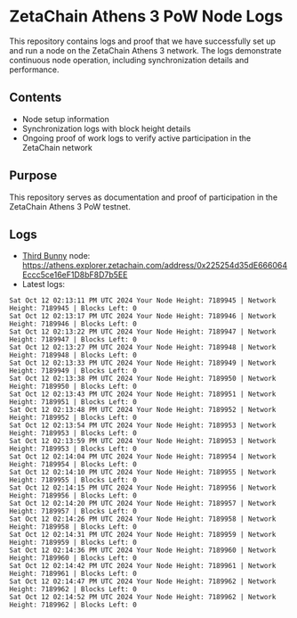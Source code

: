 # ZetaChain Athens 3 PoW Node Logs
This repository contains logs and proof that we have successfully set up and run a node on the ZetaChain Athens 3 network. The logs demonstrate continuous node operation, including synchronization details and performance.

## Contents
- Node setup information
- Synchronization logs with block height details
- Ongoing proof of work logs to verify active participation in the ZetaChain network

## Purpose
This repository serves as documentation and proof of participation in the ZetaChain Athens 3 PoW testnet.

## Logs

- [Third Bunny](https://thirdbunny.xyz/) node: https://athens.explorer.zetachain.com/address/0x225254d35dE666064Eccc5ce16eF1D8bF8D7b5EE
- Latest logs:
```
Sat Oct 12 02:13:11 PM UTC 2024 Your Node Height: 7189945 | Network Height: 7189945 | Blocks Left: 0
Sat Oct 12 02:13:17 PM UTC 2024 Your Node Height: 7189946 | Network Height: 7189946 | Blocks Left: 0
Sat Oct 12 02:13:22 PM UTC 2024 Your Node Height: 7189947 | Network Height: 7189947 | Blocks Left: 0
Sat Oct 12 02:13:27 PM UTC 2024 Your Node Height: 7189948 | Network Height: 7189948 | Blocks Left: 0
Sat Oct 12 02:13:33 PM UTC 2024 Your Node Height: 7189949 | Network Height: 7189949 | Blocks Left: 0
Sat Oct 12 02:13:38 PM UTC 2024 Your Node Height: 7189950 | Network Height: 7189950 | Blocks Left: 0
Sat Oct 12 02:13:43 PM UTC 2024 Your Node Height: 7189951 | Network Height: 7189951 | Blocks Left: 0
Sat Oct 12 02:13:48 PM UTC 2024 Your Node Height: 7189952 | Network Height: 7189952 | Blocks Left: 0
Sat Oct 12 02:13:54 PM UTC 2024 Your Node Height: 7189953 | Network Height: 7189953 | Blocks Left: 0
Sat Oct 12 02:13:59 PM UTC 2024 Your Node Height: 7189953 | Network Height: 7189953 | Blocks Left: 0
Sat Oct 12 02:14:04 PM UTC 2024 Your Node Height: 7189954 | Network Height: 7189954 | Blocks Left: 0
Sat Oct 12 02:14:10 PM UTC 2024 Your Node Height: 7189955 | Network Height: 7189955 | Blocks Left: 0
Sat Oct 12 02:14:15 PM UTC 2024 Your Node Height: 7189956 | Network Height: 7189956 | Blocks Left: 0
Sat Oct 12 02:14:20 PM UTC 2024 Your Node Height: 7189957 | Network Height: 7189957 | Blocks Left: 0
Sat Oct 12 02:14:26 PM UTC 2024 Your Node Height: 7189958 | Network Height: 7189958 | Blocks Left: 0
Sat Oct 12 02:14:31 PM UTC 2024 Your Node Height: 7189959 | Network Height: 7189959 | Blocks Left: 0
Sat Oct 12 02:14:36 PM UTC 2024 Your Node Height: 7189960 | Network Height: 7189960 | Blocks Left: 0
Sat Oct 12 02:14:42 PM UTC 2024 Your Node Height: 7189961 | Network Height: 7189961 | Blocks Left: 0
Sat Oct 12 02:14:47 PM UTC 2024 Your Node Height: 7189962 | Network Height: 7189962 | Blocks Left: 0
Sat Oct 12 02:14:52 PM UTC 2024 Your Node Height: 7189962 | Network Height: 7189962 | Blocks Left: 0
```
